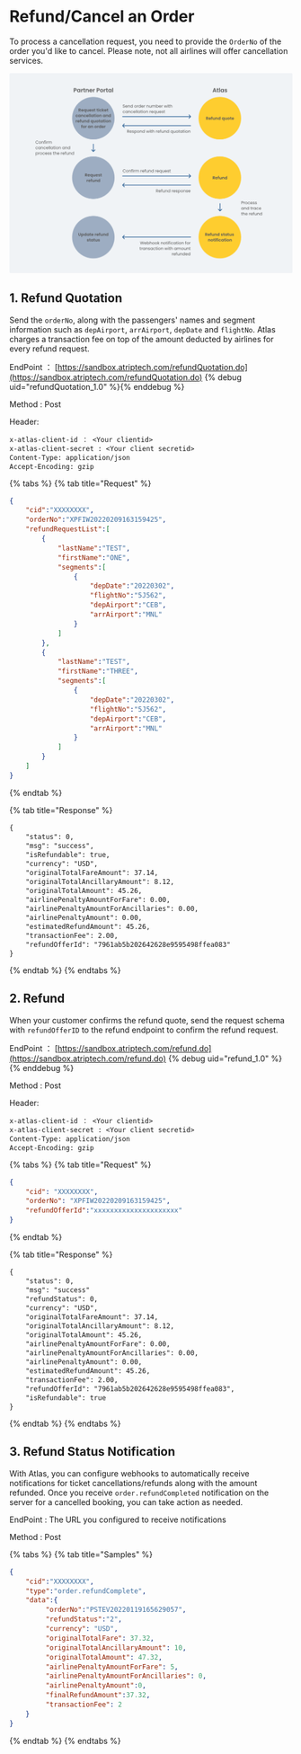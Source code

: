 # Refund/Cancel an Order

To process a cancellation request, you need to provide the `OrderNo` of the order you'd like to cancel. Please note, not all airlines will offer cancellation services.

![](../../.gitbook/assets/FlowChart_4_Refund_CancelOrder.png)

## 1. Refund Quotation

Send the `orderNo`, along with the passengers' names and segment information such as `depAirport`, `arrAirport`, `depDate` and `flightNo`. Atlas charges a transaction fee on top of the amount deducted by airlines for every refund request.

EndPoint ：  [https://sandbox.atriptech.com/refundQuotation.do](https://sandbox.atriptech.com/refundQuotation.do) 
{% debug uid="refundQuotation_1.0" %}{% enddebug %}

Method : Post

Header:

```
x-atlas-client-id ： <Your clientid>
x-atlas-client-secret : <Your client secretid>
Content-Type: application/json
Accept-Encoding: gzip
```

{% tabs %}
{% tab title="Request" %}
```json
{
    "cid":"XXXXXXXX",
    "orderNo":"XPFIW20220209163159425",
    "refundRequestList":[
        {
            "lastName":"TEST",
            "firstName":"ONE",
            "segments":[
                {
                    "depDate":"20220302",
                    "flightNo":"5J562",
                    "depAirport":"CEB",
                    "arrAirport":"MNL"
                }
            ]
        },
        {
            "lastName":"TEST",
            "firstName":"THREE",
            "segments":[
                {
                    "depDate":"20220302",
                    "flightNo":"5J562",
                    "depAirport":"CEB",
                    "arrAirport":"MNL"
                }
            ]
        }
    ]
}
```
{% endtab %}

{% tab title="Response" %}
```
{
    "status": 0,
    "msg": "success",
    "isRefundable": true,
    "currency": "USD",
    "originalTotalFareAmount": 37.14,
    "originalTotalAncillaryAmount": 8.12,
    "originalTotalAmount": 45.26,
    "airlinePenaltyAmountForFare": 0.00,
    "airlinePenaltyAmountForAncillaries": 0.00,
    "airlinePenaltyAmount": 0.00,
    "estimatedRefundAmount": 45.26,
    "transactionFee": 2.00,
    "refundOfferId": "7961ab5b202642628e9595498ffea083"   
}
```
{% endtab %}
{% endtabs %}

## 2. Refund

When your customer confirms the refund quote, send the request schema with `refundOfferID` to the refund endpoint to confirm the refund request.

EndPoint ：  [https://sandbox.atriptech.com/refund.do](https://sandbox.atriptech.com/refund.do) {% debug uid="refund_1.0" %}{% enddebug %}

Method : Post

Header:

```
x-atlas-client-id ： <Your clientid>
x-atlas-client-secret : <Your client secretid>
Content-Type: application/json
Accept-Encoding: gzip
```

{% tabs %}
{% tab title="Request" %}
```json
{
    "cid": "XXXXXXXX",
    "orderNo": "XPFIW20220209163159425",
    "refundOfferId":"xxxxxxxxxxxxxxxxxxxxx"
}
```
{% endtab %}

{% tab title="Response" %}
```
{
    "status": 0,
    "msg": "success"
    "refundStatus": 0,
    "currency": "USD",
    "originalTotalFareAmount": 37.14,
    "originalTotalAncillaryAmount": 8.12,
    "originalTotalAmount": 45.26,
    "airlinePenaltyAmountForFare": 0.00,
    "airlinePenaltyAmountForAncillaries": 0.00,
    "airlinePenaltyAmount": 0.00,
    "estimatedRefundAmount": 45.26,
    "transactionFee": 2.00,
    "refundOfferId": "7961ab5b202642628e9595498ffea083",
    "isRefundable": true   
}
```


{% endtab %}
{% endtabs %}

## 3. Refund Status Notification

With Atlas, you can configure webhooks to automatically receive notifications for ticket cancellations/refunds along with the amount refunded. Once you receive `order.refundCompleted` notification on the server for a cancelled booking, you can take action as needed.

EndPoint : The URL you configured to receive notifications

Method : Post

{% tabs %}
{% tab title="Samples" %}
```json
{
    "cid":"XXXXXXXX",
    "type":"order.refundComplete",
    "data":{
         "orderNo":"PSTEV20220119165629057",
         "refundStatus":"2",
         "currency": "USD",
         "originalTotalFare": 37.32,
         "originalTotalAncillaryAmount": 10,
         "originalTotalAmount": 47.32,
         "airlinePenaltyAmountForFare": 5,
         "airlinePenaltyAmountForAncillaries": 0,
         "airlinePenaltyAmount":0,
         "finalRefundAmount":37.32,
         "transactionFee": 2
    }
}    
```
{% endtab %}
{% endtabs %}

